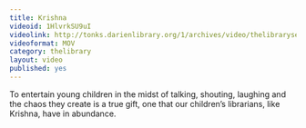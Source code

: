 ```yaml
---
title: Krishna
videoid: 1HlvrkSU9uI
videolink: http://tonks.darienlibrary.org/1/archives/video/thelibraryseries/s01e06-tl-krishna.mov
videoformat: MOV
category: thelibrary
layout: video
published: yes
---
```


To entertain young children in the midst of talking, shouting, laughing and the chaos they create is a true gift, one that our children’s librarians, like Krishna, have in abundance.